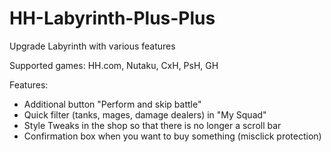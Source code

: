# HH-Labyrinth-Plus-Plus
Upgrade Labyrinth with various features

Supported games: HH.com, Nutaku, CxH, PsH, GH

Features:
- Additional button "Perform and skip battle"
- Quick filter (tanks, mages, damage dealers) in "My Squad"
- Style Tweaks in the shop so that there is no longer a scroll bar
- Confirmation box when you want to buy something (misclick protection)
